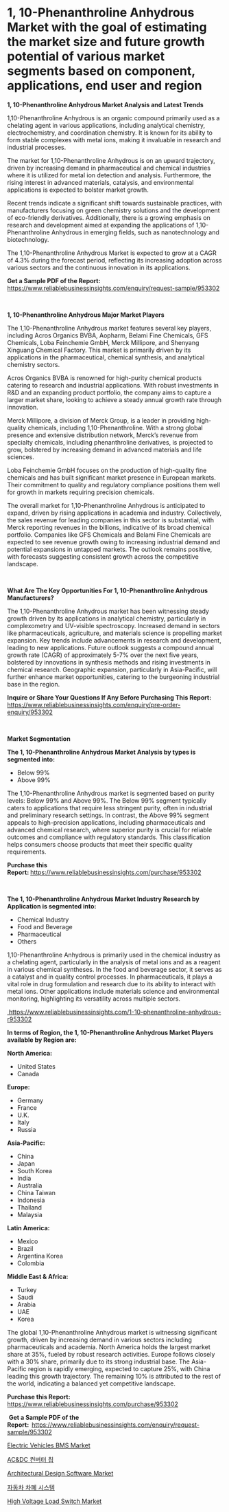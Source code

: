 <p><h1>1, 10-Phenanthroline Anhydrous Market with the goal of estimating the market size and future growth potential of various market segments based on component, applications, end user and region</h1></p><p><strong>1, 10-Phenanthroline Anhydrous Market Analysis and Latest Trends</strong></p>
<p><p>1,10-Phenanthroline Anhydrous is an organic compound primarily used as a chelating agent in various applications, including analytical chemistry, electrochemistry, and coordination chemistry. It is known for its ability to form stable complexes with metal ions, making it invaluable in research and industrial processes. </p><p>The market for 1,10-Phenanthroline Anhydrous is on an upward trajectory, driven by increasing demand in pharmaceutical and chemical industries where it is utilized for metal ion detection and analysis. Furthermore, the rising interest in advanced materials, catalysis, and environmental applications is expected to bolster market growth. </p><p>Recent trends indicate a significant shift towards sustainable practices, with manufacturers focusing on green chemistry solutions and the development of eco-friendly derivatives. Additionally, there is a growing emphasis on research and development aimed at expanding the applications of 1,10-Phenanthroline Anhydrous in emerging fields, such as nanotechnology and biotechnology. </p><p>The 1,10-Phenanthroline Anhydrous Market is expected to grow at a CAGR of 4.3% during the forecast period, reflecting its increasing adoption across various sectors and the continuous innovation in its applications.</p></p>
<p><strong>Get a Sample PDF of the Report:&nbsp;</strong> <a href="https://www.reliablebusinessinsights.com/enquiry/request-sample/953302">https://www.reliablebusinessinsights.com/enquiry/request-sample/953302</a></p>
<p>&nbsp;</p>
<p><strong>1, 10-Phenanthroline Anhydrous Major Market Players</strong></p>
<p><p>The 1,10-Phenanthroline Anhydrous market features several key players, including Acros Organics BVBA, Aopharm, Belami Fine Chemicals, GFS Chemicals, Loba Feinchemie GmbH, Merck Millipore, and Shenyang Xinguang Chemical Factory. This market is primarily driven by its applications in the pharmaceutical, chemical synthesis, and analytical chemistry sectors.</p><p>Acros Organics BVBA is renowned for high-purity chemical products catering to research and industrial applications. With robust investments in R&D and an expanding product portfolio, the company aims to capture a larger market share, looking to achieve a steady annual growth rate through innovation.</p><p>Merck Millipore, a division of Merck Group, is a leader in providing high-quality chemicals, including 1,10-Phenanthroline. With a strong global presence and extensive distribution network, Merck’s revenue from specialty chemicals, including phenanthroline derivatives, is projected to grow, bolstered by increasing demand in advanced materials and life sciences.</p><p>Loba Feinchemie GmbH focuses on the production of high-quality fine chemicals and has built significant market presence in European markets. Their commitment to quality and regulatory compliance positions them well for growth in markets requiring precision chemicals.</p><p>The overall market for 1,10-Phenanthroline Anhydrous is anticipated to expand, driven by rising applications in academia and industry. Collectively, the sales revenue for leading companies in this sector is substantial, with Merck reporting revenues in the billions, indicative of its broad chemical portfolio. Companies like GFS Chemicals and Belami Fine Chemicals are expected to see revenue growth owing to increasing industrial demand and potential expansions in untapped markets. The outlook remains positive, with forecasts suggesting consistent growth across the competitive landscape.</p></p>
<p>&nbsp;</p>
<p><strong>What Are The Key Opportunities For 1, 10-Phenanthroline Anhydrous Manufacturers?</strong></p>
<p><p>The 1,10-Phenanthroline Anhydrous market has been witnessing steady growth driven by its applications in analytical chemistry, particularly in complexometry and UV-visible spectroscopy. Increased demand in sectors like pharmaceuticals, agriculture, and materials science is propelling market expansion. Key trends include advancements in research and development, leading to new applications. Future outlook suggests a compound annual growth rate (CAGR) of approximately 5-7% over the next five years, bolstered by innovations in synthesis methods and rising investments in chemical research. Geographic expansion, particularly in Asia-Pacific, will further enhance market opportunities, catering to the burgeoning industrial base in the region.</p></p>
<p><strong>Inquire or Share Your Questions If Any Before Purchasing This Report:</strong> <a href="https://www.reliablebusinessinsights.com/enquiry/pre-order-enquiry/953302">https://www.reliablebusinessinsights.com/enquiry/pre-order-enquiry/953302</a></p>
<p>&nbsp;</p>
<p><strong>Market Segmentation</strong></p>
<p><strong>The 1, 10-Phenanthroline Anhydrous Market Analysis by types is segmented into:</strong></p>
<p><ul><li>Below 99%</li><li>Above 99%</li></ul></p>
<p><p>The 1,10-Phenanthroline Anhydrous market is segmented based on purity levels: Below 99% and Above 99%. The Below 99% segment typically caters to applications that require less stringent purity, often in industrial and preliminary research settings. In contrast, the Above 99% segment appeals to high-precision applications, including pharmaceuticals and advanced chemical research, where superior purity is crucial for reliable outcomes and compliance with regulatory standards. This classification helps consumers choose products that meet their specific quality requirements.</p></p>
<p><strong>Purchase this Report:&nbsp;</strong><a href="https://www.reliablebusinessinsights.com/purchase/953302">https://www.reliablebusinessinsights.com/purchase/953302</a></p>
<p>&nbsp;</p>
<p><strong>The 1, 10-Phenanthroline Anhydrous Market Industry Research by Application is segmented into:</strong></p>
<p><ul><li>Chemical Industry</li><li>Food and Beverage</li><li>Pharmaceutical</li><li>Others</li></ul></p>
<p><p>1,10-Phenanthroline Anhydrous is primarily used in the chemical industry as a chelating agent, particularly in the analysis of metal ions and as a reagent in various chemical syntheses. In the food and beverage sector, it serves as a catalyst and in quality control processes. In pharmaceuticals, it plays a vital role in drug formulation and research due to its ability to interact with metal ions. Other applications include materials science and environmental monitoring, highlighting its versatility across multiple sectors.</p></p>
<p><a href="https://www.reliablebusinessinsights.com/1-10-phenanthroline-anhydrous-r953302">&nbsp;https://www.reliablebusinessinsights.com/1-10-phenanthroline-anhydrous-r953302</a></p>
<p><strong>In terms of Region, the 1, 10-Phenanthroline Anhydrous Market Players available by Region are:</strong></p>
<p>
    <p> <strong> North America: </strong>
        <ul>
            <li>United States</li>
            <li>Canada</li>
        </ul>
        </p> 
    <p> <strong> Europe: </strong>
        <ul>
            <li>Germany</li>
            <li>France</li>
            <li>U.K.</li>
            <li>Italy</li>
            <li>Russia</li>
        </ul>
        </p> 
    <p> <strong> Asia-Pacific: </strong>
        <ul>
            <li>China</li>
            <li>Japan</li>
            <li>South Korea</li>
            <li>India</li>
            <li>Australia</li>
            <li>China Taiwan</li>
            <li>Indonesia</li>
            <li>Thailand</li>
            <li>Malaysia</li>
        </ul>
        </p> 
    <p> <strong> Latin America: </strong>
        <ul>
            <li>Mexico</li>
            <li>Brazil</li>
            <li>Argentina Korea</li>
            <li>Colombia</li>
        </ul>
        </p> 
    <p> <strong> Middle East & Africa: </strong>
        <ul>
            <li>Turkey</li>
            <li>Saudi</li>
            <li>Arabia</li>
            <li>UAE</li>
            <li>Korea</li>
        </ul>
    </p>
    </p>
<p><p>The global 1,10-Phenanthroline Anhydrous market is witnessing significant growth, driven by increasing demand in various sectors including pharmaceuticals and academia. North America holds the largest market share at 35%, fueled by robust research activities. Europe follows closely with a 30% share, primarily due to its strong industrial base. The Asia-Pacific region is rapidly emerging, expected to capture 25%, with China leading this growth trajectory. The remaining 10% is attributed to the rest of the world, indicating a balanced yet competitive landscape.</p></p>
<p><strong>Purchase this Report: </strong><a href="https://www.reliablebusinessinsights.com/purchase/953302">https://www.reliablebusinessinsights.com/purchase/953302</a></p>
<p>&nbsp;<strong>Get a Sample PDF of the Report:&nbsp;&nbsp;</strong><a href="https://www.reliablebusinessinsights.com/enquiry/request-sample/953302">https://www.reliablebusinessinsights.com/enquiry/request-sample/953302</a></p>
<p><strong></strong></p>
<p><p><a href="https://issuu.com/reportprime-2/docs/electric-vehicles-bms-market-size-2_d2257cf96eac7a">Electric Vehicles BMS Market</a></p><p><a href="https://medium.com/@sheldondtickinson9867/ac-dc-converter-chip-market-%EC%9D%98-%EA%B8%80%EB%A1%9C%EB%B2%8C-%EC%8B%9C%EC%9E%A5-%EA%B0%9C%EC%9A%94%EB%8A%94-%EC%A0%84-%EC%84%B8%EA%B3%84-%EB%B0%8F-%EC%A3%BC%EC%9A%94-%EC%8B%9C%EC%9E%A5%EC%9D%98-%EC%82%B0%EC%97%85%EC%97%90-%EC%98%81%ED%96%A5%EC%9D%84-%EB%AF%B8%EC%B9%98%EB%8A%94-%EC%A3%BC%EC%9A%94-%ED%8A%B8%EB%A0%8C%EB%93%9C%EC%97%90-%EB%8C%80%ED%95%9C-%EB%8F%85%ED%8A%B9%ED%95%9C-%EA%B4%80%EC%A0%90%EC%9D%84-%EC%A0%9C%EA%B3%B5%ED%95%A9%EB%8B%88%EB%8B%A4-8f054ac01096">AC&DC 컨버터 칩</a></p><p><a href="https://github.com/WashimHussain441/Market-Research-Report-List-1/blob/main/architectural-design-software-market.md">Architectural Design Software Market</a></p><p><a href="https://medium.com/@carlosdytouglas8907667/%EC%84%B8%EA%B3%84-automotive-shielding-system-market-%EC%9D%80-2024%EC%97%90%EC%84%9C-2031%EB%A1%9C-%EC%97%B0%ED%8F%89%EA%B7%A0-%EC%A6%9D%EA%B0%80%EC%9C%A8%EC%9D%84-%EB%B3%B4%EC%9D%BC-%EA%B2%83%EC%9C%BC%EB%A1%9C-%EC%98%88%EC%83%81%EB%90%A9%EB%8B%88%EB%8B%A4-6e97e0cc7030">자동차 차폐 시스템</a></p><p><a href="https://medium.com/@joseph.baker466547/the-high-voltage-load-switch-market-prioritizes-cost-control-and-efficiency-enhancement-5a9919f5affa">High Voltage Load Switch Market</a></p></p>